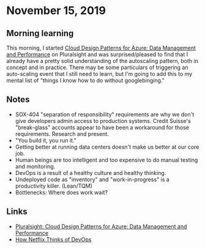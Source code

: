 # November 15, 2019

## Morning learning

This morning, I started [Cloud Design Patterns for Azure: Data Management and Performance](https://app.pluralsight.com/library/courses/azure-design-patterns-data-management-performance/table-of-contents) on Pluralsight and was surprised/pleased to find that I already have a pretty solid understanding of the autoscaling pattern, both in concept and in practice. There may be some particulars of triggering an auto-scaling event that I still need to learn, but I'm going to add this to my mental list of "things I know how to do without googlebinging."

## Notes

* SOX-404 "separation of responsibility" requirements are why we don't give developers admin access to production systems. Credit Suisse's "break-glass" accounts appear to have been a workaround for those requirements. Research and present.
* "You build it, you run it."
* Getting better at running data centers doesn't make us better at our core job.
* Human beings are too intelligent and too expensive to do manual testing and monitoring.
* DevOps is a result of a healthy culture and healthy thinking.
* Undeployed code as "inventory" and "work-in-progress" is a productivity killer. (Lean/TQM)
* Bottlenecks: Where does work wait?

## Links

* [Pluralsight: Cloud Design Patterns for Azure: Data Management and Performance](https://app.pluralsight.com/library/courses/azure-design-patterns-data-management-performance/table-of-contents)
* [How Netflix Thinks of DevOps](https://www.youtube.com/watch?v=UTKIT6STSVM)
